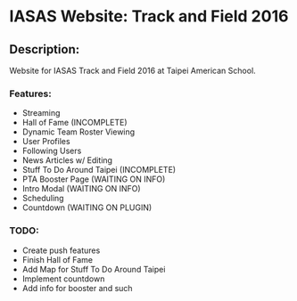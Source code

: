# IASAS Website: Track and Field 2016
## Description:
Website for IASAS Track and Field 2016 at Taipei American School.
### Features:
- Streaming
- Hall of Fame (INCOMPLETE)
- Dynamic Team Roster Viewing
- User Profiles
- Following Users
- News Articles w/ Editing
- Stuff To Do Around Taipei (INCOMPLETE)
- PTA Booster Page (WAITING ON INFO)
- Intro Modal (WAITING ON INFO)
- Scheduling
- Countdown (WAITING ON PLUGIN)

### TODO:
  - Create push features
  - Finish Hall of Fame
  - Add Map for Stuff To Do Around Taipei
  - Implement countdown
  - Add info for booster and such



